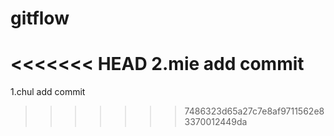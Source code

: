 # gitflow

<<<<<<< HEAD
2.mie add commit
=======
1.chul add commit
>>>>>>> 7486323d65a27c7e8af9711562e83370012449da
